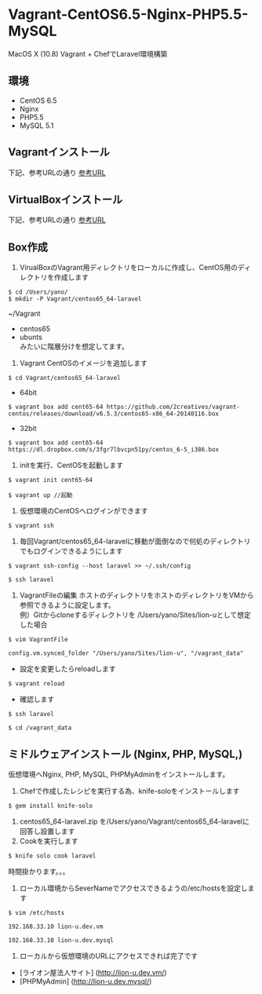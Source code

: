 # Vagrant-CentOS6.5-Nginx-PHP5.5-MySQL
MacOS X (10.8) Vagrant + ChefでLaravel環境構築
## 環境
 * CentOS 6.5
 * Nginx
 * PHP5.5
 * MySQL 5.1

##  Vagrantインストール
下記、参考URLの通り
[参考URL](http://weblabo.oscasierra.net/install-vagrant-onto-macosx/ )

## VirtualBoxインストール
下記、参考URLの通り
[参考URL](http://weblabo.oscasierra.net/install-virtualbox-into-macosx/) 

## Box作成
1. VirualBoxのVagrant用ディレクトリをローカルに作成し、CentOS用のディレクトリを作成します  
```
$ cd /Users/yano/  
$ mkdir -P Vagrant/centos65_64-laravel
```  
~/Vagrant  
 - centos65  
 - ubunts  
 みたいに階層分けを想定してます。

1. Vagrant CentOSのイメージを追加します  
```
$ cd Vagrant/centos65_64-laravel
```
  * 64bit  
 ```
$ vagrant box add cent65-64 https://github.com/2creatives/vagrant-centos/releases/download/v6.5.3/centos65-x86_64-20140116.box
```
  * 32bit  
 ```
$ vagrant box add cent65-64 https://dl.dropbox.com/s/3fgr7lbvcpn51py/centos_6-5_i386.box
```

1. initを実行、CentOSを起動します  
```
$ vagrant init cent65-64
```  
```
$ vagrant up //起動
```
1. 仮想環境のCentOSへログインができます  
```
$ vagrant ssh
```

1. 毎回Vagrant/centos65_64-laravelに移動が面倒なので何処のディレクトリでもログインできるようにします  
```
$ vagrant ssh-config --host laravel >> ~/.ssh/config
```  
```
$ ssh laravel
```

1. VagrantFileの編集
ホストのディレクトリをホストのディレクトリをVMから参照できるように設定します。  
例）Gitからcloneするディレクトリを /Users/yano/Sites/lion-uとして想定した場合  
```
$ vim VagrantFile
```  
```
config.vm.synced_folder "/Users/yano/Sites/lion-u", "/vagrant_data"
```  
  * 設定を変更したらreloadします  
```
$ vagrant reload
```  
  * 確認します  
```
$ ssh laravel
```  
```
$ cd /vagrant_data
```  
## ミドルウェアインストール (Nginx, PHP, MySQL,)
仮想環境へNginx, PHP, MySQL, PHPMyAdminをインストールします。  

 1. Chefで作成したレシピを実行する為、knife-soloをインストールします  
```
$ gem install knife-solo
```

 1. centos65_64-laravel.zip を/Users/yano/Vagrant/centos65_64-laravelに回答し設置します  
 1. Cookを実行します  
```
$ knife solo cook laravel
```  
時間掛かります。。。
 1. ローカル環境からSeverNameでアクセスできるようの/etc/hostsを設定します  
```
$ vim /etc/hosts
```  
```  
192.168.33.10 lion-u.dev.vm
```  
```
192.168.33.10 lion-u.dev.mysql
```
 1. ローカルから仮想環境のURLにアクセスできれば完了です
  * [ライオン屋法人サイト] (http://lion-u.dev.vm/)
  * [PHPMyAdmin] (http://lion-u.dev.mysql/)

